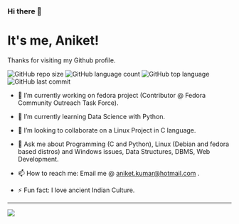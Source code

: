 ### Hi there 👋

   # It's me, Aniket!
   Thanks for visiting my Github profile.

<!--
**crypticani/crypticani** is a ✨ _special_ ✨ repository because its `README.md` (this file) appears on your GitHub profile. -->
![GitHub repo size](https://img.shields.io/github/repo-size/crypticani/REPOSITORY?style=plastic)
![GitHub language count](https://img.shields.io/github/languages/count/crypticani/REPOSITORY?style=plastic)
![GitHub top language](https://img.shields.io/github/languages/top/crypticani/REPOSITORY?style=plastic)
![GitHub last commit](https://img.shields.io/github/last-commit/crypticani/REPOSITORY?color=red&style=plastic)


- 🔭 I’m currently working on fedora project (Contributor @ Fedora Community Outreach Task Force).

- 🌱 I’m currently learning Data Science with Python.

- 👯 I’m looking to collaborate on a Linux Project in C language.

- 💬 Ask me about Programming (C and Python), Linux (Debian and fedora based distros) and Windows issues, Data Structures, DBMS, Web Development.

- 📫 How to reach me: Email me @ aniket.kumar@hotmail.com .

- ⚡ Fun fact: I love ancient Indian Culture.

---

<p align='left'>
<img align='center' src="https://visitor-badge.glitch.me/badge?page_id=crypticani.visitor-badge">
 <p/>
